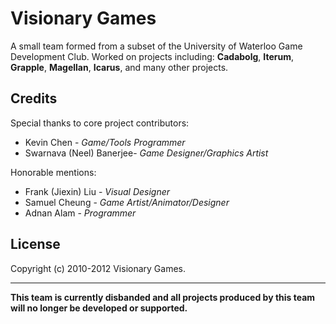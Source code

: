 Visionary Games
==============

A small team formed from a subset of the University of Waterloo Game Development Club. Worked on projects including: 
**Cadabolg**, **Iterum**, **Grapple**, **Magellan**, **Icarus**, and many other projects.

Credits
-------------

Special thanks to core project contributors:
+ Kevin Chen - *Game/Tools Programmer*
+ Swarnava (Neel) Banerjee- *Game Designer/Graphics Artist*

Honorable mentions:
+ Frank (Jiexin) Liu - *Visual Designer*
+ Samuel Cheung - *Game Artist/Animator/Designer*
+ Adnan Alam - *Programmer*


License
-------------
Copyright (c) 2010-2012 Visionary Games.

______________

**This team is currently disbanded and all projects produced by this team will no longer be developed or supported.**
